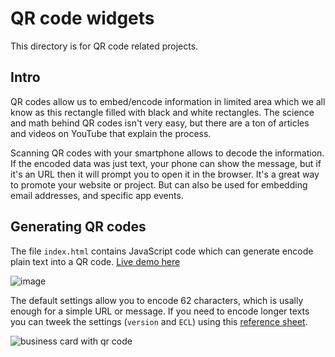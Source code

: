 # QR code widgets
This directory is for QR code related projects.

## Intro
QR codes allow us to embed/encode information in limited area which we all know as this rectangle filled with black and white rectangles. The science and math behind QR codes isn't very easy, but there are a ton of articles and videos on YouTube that explain the process.

Scanning QR codes with your smartphone allows to decode the information. If the encoded data was just text, your phone can show the message, but if it's an URL then it will prompt you to open it in the browser. It's a great way to promote your website or project. But can also be used for embedding email addresses, and specific app events.

## Generating QR codes
The file `index.html` contains JavaScript code which can generate encode plain text into a QR code. [Live demo here](https://spurwing.github.io/Appointment-Scheduling-Widgets/QRCode/)

![image](https://user-images.githubusercontent.com/9488406/115966685-0a501b00-a52f-11eb-8c57-db2d6ba9dc26.png)

The default settings allow you to encode 62 characters, which is usally enough for a simple URL or message.
If you need to encode longer texts you can tweek the settings (`version` and `ECL`) using this [reference sheet](https://www.qrcode.com/en/about/version.html).

![business card with qr code](https://user-images.githubusercontent.com/9488406/115966027-1090c800-a52c-11eb-824c-def787546d50.png)
